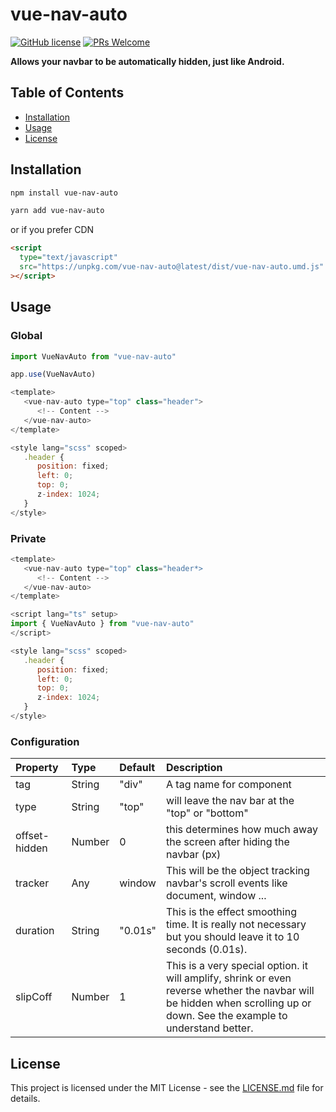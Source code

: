 # vue-nav-auto

[![GitHub license](https://img.shields.io/badge/license-MIT-blue.svg)](https://github.com/tachibana-shin/vue-i18n-filters/blob/master/LICENSE) [![PRs Welcome](https://img.shields.io/badge/PRs-welcome-brightgreen.svg)](#)

**Allows your navbar to be automatically hidden, just like Android.**

## Table of Contents

- [Installation](#installation)
- [Usage](#usage)
- [License](#license)

## Installation

```bash
npm install vue-nav-auto
```

```bash
yarn add vue-nav-auto
```

or if you prefer CDN

```html
<script
  type="text/javascript"
  src="https://unpkg.com/vue-nav-auto@latest/dist/vue-nav-auto.umd.js"
></script>
```

## Usage

### Global

```JavaScript
import VueNavAuto from "vue-nav-auto"

app.use(VueNavAuto)
```

```vue.js
<template>
   <vue-nav-auto type="top" class="header">
      <!-- Content -->
   </vue-nav-auto>
</template>

<style lang="scss" scoped>
   .header {
      position: fixed;
      left: 0;
      top: 0;
      z-index: 1024;
   }
</style>
```

### Private

```vue.js
<template>
   <vue-nav-auto type="top" class="header*>
      <!-- Content -->
   </vue-nav-auto>
</template>

<script lang="ts" setup>
import { VueNavAuto } from "vue-nav-auto"
</script>

<style lang="scss" scoped>
   .header {
      position: fixed;
      left: 0;
      top: 0;
      z-index: 1024;
   }
</style>
```

### Configuration

| Property      | Type   | Default | Description                                                                                                                                                               |
| :------------ | :----- | :------ | :------------------------------------------------------------------------------------------------------------------------------------------------------------------------ |
| tag           | String | "div"   | A tag name for component                                                                                                                                                  |
| type          | String | "top"   | will leave the nav bar at the "top" or "bottom"                                                                                                                           |
| offset-hidden | Number | 0       | this determines how much away the screen after hiding the navbar (px)                                                                                                     |
| tracker       | Any    | window  | This will be the object tracking navbar's scroll events like document, window ...                                                                                         |
| duration      | String | "0.01s" | This is the effect smoothing time. It is really not necessary but you should leave it to 10 seconds (0.01s).                                                              |
| slipCoff     | Number | 1       | This is a very special option. it will amplify, shrink or even reverse whether the navbar will be hidden when scrolling up or down. See the example to understand better. |

## License

This project is licensed under the MIT License - see the [LICENSE.md](LICENSE.md) file for details.

